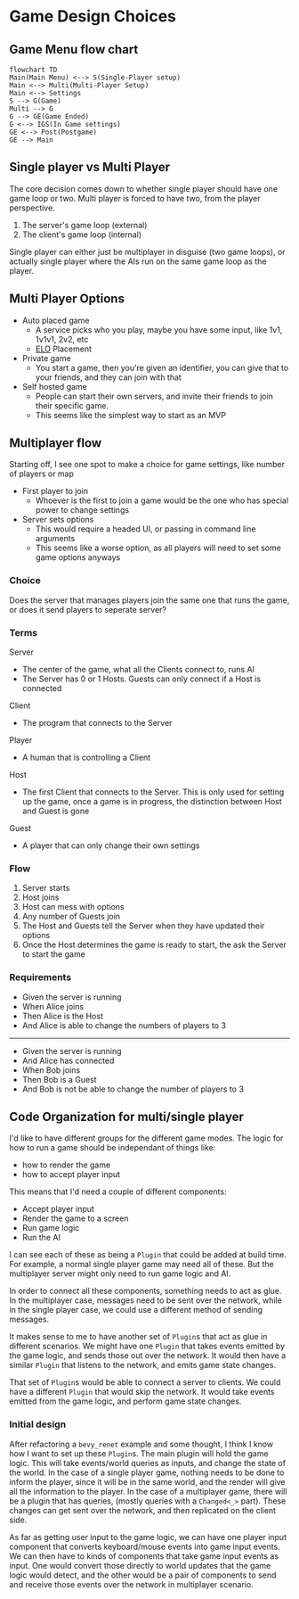 # Game Design Choices

## Game Menu flow chart

```mermaid
flowchart TD
Main(Main Menu) <--> S(Single-Player setup)
Main <--> Multi(Multi-Player Setup)
Main <--> Settings
S --> G(Game)
Multi --> G
G --> GE(Game Ended)
G <--> IGS(In Game settings)
GE <--> Post(Postgame)
GE --> Main
```

## Single player vs Multi Player

The core decision comes down to whether single player should have one game loop or two. Multi player is forced to have two, from the player perspective.

1. The server's game loop (external)
2. The client's game loop (internal)

Single player can either just be multiplayer in disguise (two game loops), or actually single player where the AIs run on the same game loop as the player.

## Multi Player Options

- Auto placed game
	- A service picks who you play, maybe you have some input, like 1v1, 1v1v1, 2v2, etc
	- [ELO](https://en.wikipedia.org/wiki/Elo_rating_system) Placement
- Private game
	- You start a game, then you're given an identifier, you can give that to your friends, and they can join with that
- Self hosted game
	- People can start their own servers, and invite their friends to join their specific game.
	- This seems like the simplest way to start as an MVP

## Multiplayer flow

Starting off, I see one spot to make a choice for game settings, like number of players or map

- First player to join
	- Whoever is the first to join a game would be the one who has special power to change settings
- Server sets options
	- This would require a headed UI, or passing in command line arguments
	- This seems like a worse option, as all players will need to set some game options anyways

### Choice

Does the server that manages players join the same one that runs the game, or does it send players to seperate server?

### Terms

Server
- The center of the game, what all the Clients connect to, runs AI
- The Server has 0 or 1 Hosts. Guests can only connect if a Host is connected

Client
- The program that connects to the Server

Player
- A human that is controlling a Client

Host
- The first Client that connects to the Server. This is only used for setting up the game, once a game is in progress, the distinction between Host and Guest is gone

Guest
- A player that can only change their own settings

### Flow

1. Server starts
2. Host joins
3. Host can mess with options
4. Any number of Guests join
5. The Host and Guests tell the Server when they have updated their options
6. Once the Host determines the game is ready to start, the ask the Server to start the game

### Requirements

- Given the server is running
- When Alice joins
- Then Alice is the Host
- And Alice is able to change the numbers of players to 3

---

- Given the server is running
- And Alice has connected
- When Bob joins
- Then Bob is a Guest
- And Bob is not be able to change the number  of players to 3

## Code Organization for multi/single player

I'd like to have different groups for the different game modes.
The logic for how to run a game should be independant of things like:

- how to render the game
- how to accept player input

This means that I'd need a couple of different components:

- Accept player input
- Render the game to a screen
- Run game logic
- Run the AI

I can see each of these as being a `Plugin` that could be added at build time.
For example, a normal single player game may need all of these.
But the multiplayer server might only need to run game logic and AI.

In order to connect all these components, something needs to act as glue.
In the multiplayer case, messages need to be sent over the network,
while in the single player case, we could use a different method of sending messages.

It makes sense to me to have another set of `Plugin`s that act as glue in different scenarios.
We might have one `Plugin` that takes events emitted by the game logic,
and sends those out over the network.
It would then have a similar `Plugin` that listens to the network, and emits game state changes.

That set of `Plugin`s would be able to connect a server to clients.
We could have a different `Plugin` that would skip the network.
It would take events emitted from the game logic, and perform game state changes.

### Initial design

After refactoring a `bevy_renet` example and some thought, I think I know how I want to set up these `Plugin`s. The main plugin will hold the game logic. This will take events/world queries as inputs, and change the state of the world. In the case of a single player game, nothing needs to be done to inform the player, since it will be in the same world, and the render will give all the information to the player. In the case of a multiplayer game, there will be a plugin that has queries, (mostly queries with a `Changed<_>` part). These changes can get sent over the network, and then replicated on the client side.

As far as getting user input to the game logic, we can have one player input component that converts keyboard/mouse events into game input events. We can then have to kinds of components that take game input events as input. One would convert those directly to world updates that the game logic would detect, and the other would be a pair of components to send and receive those events over the network in multiplayer scenario.
